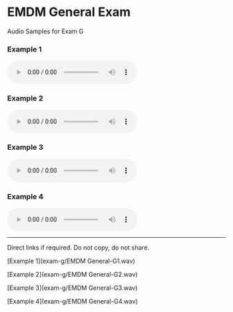 # EMDM General Exam

Audio Samples for Exam G
### Example 1

<audio controls src="exam-g/EMDM General-G1.wav">Example 1</audio>
### Example 2

<audio controls src="exam-g/EMDM General-G2.wav">Example 2</audio>
### Example 3

<audio controls src="exam-g/EMDM General-G3.wav">Example 3</audio>
### Example 4

<audio controls src="exam-g/EMDM General-G4.wav">Example 4</audio>




----

Direct links if required. Do not copy, do not share.

[Example 1](exam-g/EMDM General-G1.wav)

[Example 2](exam-g/EMDM General-G2.wav)

[Example 3](exam-g/EMDM General-G3.wav)

[Example 4](exam-g/EMDM General-G4.wav)
